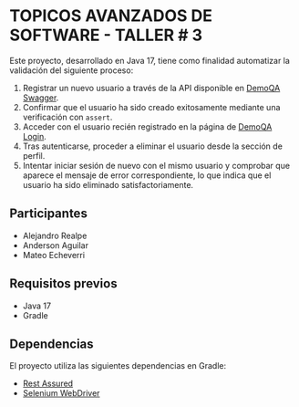 # TOPICOS AVANZADOS DE SOFTWARE - TALLER # 3

Este proyecto, desarrollado en Java 17, tiene como finalidad automatizar la validación del siguiente proceso:

1. Registrar un nuevo usuario a través de la API disponible en [DemoQA Swagger](https://demoqa.com/swagger/#/).
2. Confirmar que el usuario ha sido creado exitosamente mediante una verificación con `assert`.
3. Acceder con el usuario recién registrado en la página de [DemoQA Login](https://demoqa.com/login).
4. Tras autenticarse, proceder a eliminar el usuario desde la sección de perfil.
5. Intentar iniciar sesión de nuevo con el mismo usuario y comprobar que aparece el mensaje de error correspondiente, lo que indica que el usuario ha sido eliminado satisfactoriamente.

## Participantes
- Alejandro Realpe
- Anderson Aguilar
- Mateo Echeverri

## Requisitos previos

- Java 17
- Gradle

## Dependencias
El proyecto utiliza las siguientes dependencias en Gradle:

- [Rest Assured](https://rest-assured.io/) 
- [Selenium WebDriver](https://www.selenium.dev/documentation/) 